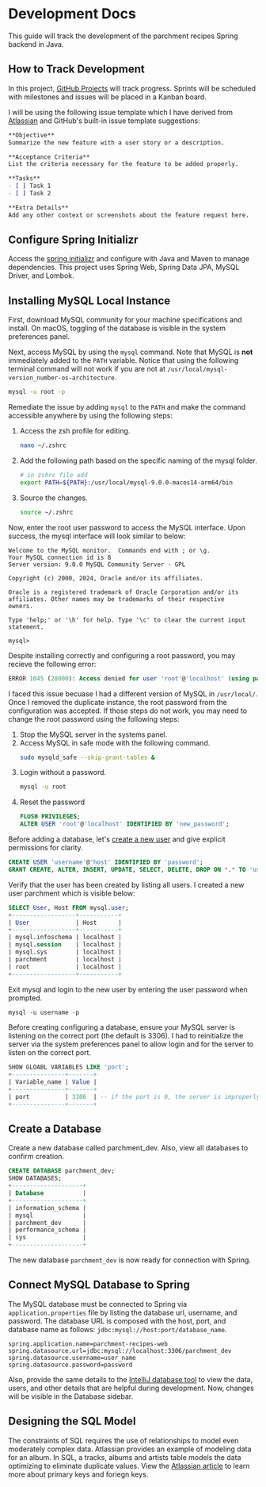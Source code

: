 # Development Docs
This guide will track the development of the parchment recipes Spring backend in Java.

## How to Track Development
In this project, [GitHub Projects](https://docs.github.com/en/issues/planning-and-tracking-with-projects/learning-about-projects/about-projects) will track progress. Sprints will be scheduled with milestones and issues will be placed in a Kanban board.  

I will be using the following issue template which I have derived from [Atlassian](https://community.atlassian.com/t5/Jira-articles/How-to-write-a-useful-Jira-ticket/ba-p/2147004) and GitHub's built-in issue template suggestions:

```markdown
**Objective**
Summarize the new feature with a user story or a description.

**Acceptance Criteria**  
List the criteria necessary for the feature to be added properly.

**Tasks**  
- [ ] Task 1
- [ ] Task 2

**Extra Details**  
Add any other context or screenshots about the feature request here.
```

## Configure Spring Initializr
Access the [spring initializr](https://start.spring.io/#!type=maven-project&language=java&platformVersion=3.3.1&packaging=jar&jvmVersion=17&groupId=com.example&artifactId=demo&name=demo&description=Demo%20project%20for%20Spring%20Boot&packageName=com.example.demo&dependencies=web,lombok,mysql,data-jpa) and configure with Java and Maven to manage dependencies. This project uses Spring Web, Spring Data JPA, MySQL Driver, and Lombok.

## Installing MySQL Local Instance
First, download MySQL community for your machine specifications and install. On macOS, toggling of the database is visible in the system preferences panel.  

Next, access MySQL by using the `mysql` command. Note that MySQL is **not** immediately added to the `PATH` variable. Notice that using the following terminal command will not work if you are not at `/usr/local/mysql-version_number-os-architecture`.
```sh
mysql -u root -p
```
Remediate the issue by adding `mysql` to the `PATH` and make the command accessible anywhere by using the following steps:
1. Access the zsh profile for editing.
      ```sh
      nano ~/.zshrc
      ```
2. Add the following path based on the specific naming of the mysql folder.
      ```sh
      # in zshrc file add
      export PATH=${PATH}:/usr/local/mysql-9.0.0-macos14-arm64/bin
      ```
3. Source the changes.
      ```sh
      source ~/.zshrc
      ```
Now, enter the root user password to access the MySQL interface. Upon success, the mysql interface will look similar to below:
```
Welcome to the MySQL monitor.  Commands end with ; or \g.
Your MySQL connection id is 8
Server version: 9.0.0 MySQL Community Server - GPL

Copyright (c) 2000, 2024, Oracle and/or its affiliates.

Oracle is a registered trademark of Oracle Corporation and/or its
affiliates. Other names may be trademarks of their respective
owners.

Type 'help;' or '\h' for help. Type '\c' to clear the current input statement.

mysql>
```

Despite installing correctly and configuring a root password, you may recieve the following error: 
```sql
ERROR 1045 (28000): Access denied for user 'root'@'localhost' (using password: YES)
```
I faced this issue becuase I had a different version of MySQL in `/usr/local/`. Once I removed the duplicate instance, the root password from the configuration was accepted. If those steps do not work, you may need to change the root password using the following steps:
1. Stop the MySQL server in the systems panel.
2. Access MySQL in safe mode with the following command.
   ```sh
   sudo mysqld_safe --skip-grant-tables &
   ```
3. Login without a password.
   ```sh
   mysql -u root
   ```
4. Reset the password
   ```sql
   FLUSH PRIVILEGES;
   ALTER USER 'root'@'localhost' IDENTIFIED BY 'new_password';
   ```
Before adding a database, let's [create a new user](https://www.digitalocean.com/community/tutorials/how-to-create-a-new-user-and-grant-permissions-in-mysql#:~:text=Run%20the%20following%20command%20to%20create%20a%20user%20that%20authenticates%20with%20caching_sha2_password.%20Be%20sure%20to%20change%20sammy%20to%20your%20preferred%20username%20and%20password%20to%20a%20strong%20password%20of%20your%20choosing%3A) and give explicit permissions for clarity.
```sql
CREATE USER 'username'@'host' IDENTIFIED BY 'password';
GRANT CREATE, ALTER, INSERT, UPDATE, SELECT, DELETE, DROP ON *.* TO 'username'@'host'; -- allow create, edit, read, delete
```
Verify that the user has been created by listing all users. I created a new user parchment which is visible below:
```sql
SELECT User, Host FROM mysql.user;
+------------------+-----------+
| User             | Host      |
+------------------+-----------+
| mysql.infoschema | localhost |
| mysql.session    | localhost |
| mysql.sys        | localhost |
| parchment        | localhost |
| root             | localhost |
+------------------+-----------+
```
Exit mysql and login to the new user by entering the user password when prompted.
```sql
mysql -u username -p
```
Before creating configuring a database, ensure your MySQL server is listening on the correct port (the default is 3306). I had to reinitialize the server via the system preferences panel to allow login and for the server to listen on the correct port.
```sql
SHOW GLOABL VARIABLES LIKE 'port';
+---------------+-------+
| Variable_name | Value |
+---------------+-------+
| port          | 3306  | -- if the port is 0, the server is improperly configured
+---------------+-------+
```
## Create a Database
Create a new database called parchment_dev. Also, view all databases to confirm creation.
```sql
CREATE DATABASE parchment_dev;
SHOW DATABASES;
+--------------------+
| Database           |
+--------------------+
| information_schema |
| mysql              |
| parchment_dev      |
| performance_schema |
| sys                |
+--------------------+
```
The new database `parchment_dev` is now ready for connection with Spring.
## Connect MySQL Database to Spring
The MySQL database must be connected to Spring via `application.properties` file by listing the database url, username, and password. The database URL is composed with the host, port, and database name as follows: `jdbc:mysql://host:port/database_name`.
```
spring.application.name=parchment-recipes-web
spring.datasource.url=jdbc:mysql://localhost:3306/parchment_dev
spring.datasource.username=user_name
spring.datasource.password=password
```
Also, provide the same details to the [IntelliJ database tool](https://www.jetbrains.com/help/idea/database-tool-window.html) to view the data, users, and other details that are helpful during development. Now, changes will be visible in the Database sidebar.
## Designing the SQL Model
The constraints of SQL requires the use of relationships to model even moderately complex data. Atlassian provides an example of modeling data for an album. In SQL, a tracks, albums and artists table models the data optimizing to eliminate duplicate values. View the [Atlassian article](https://www.atlassian.com/data/sql/joins) to learn more about primary keys and foriegn keys.



